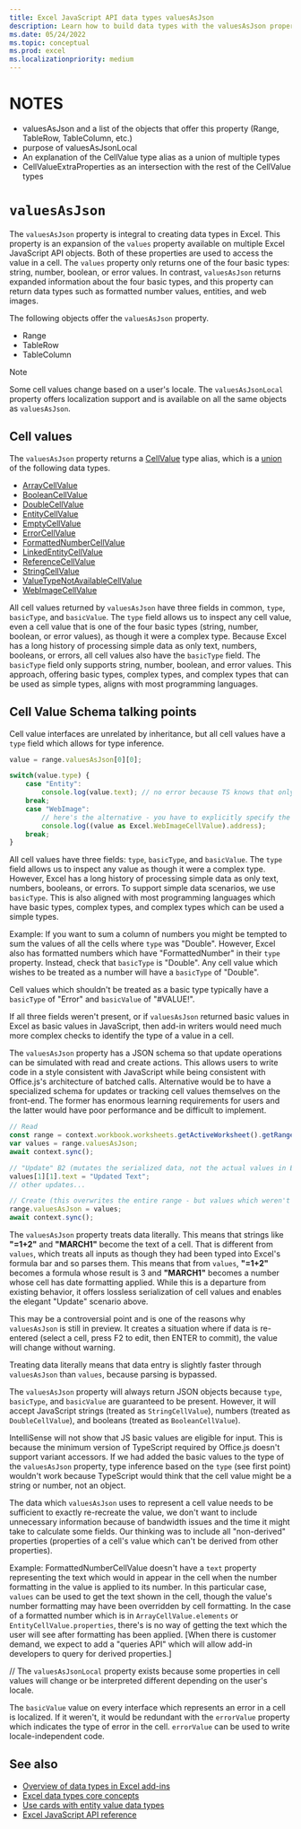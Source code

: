```yaml
---
title: Excel JavaScript API data types valuesAsJson
description: Learn how to build data types with the valuesAsJson property in your Excel add-in.
ms.date: 05/24/2022
ms.topic: conceptual
ms.prod: excel
ms.localizationpriority: medium
---
```


# NOTES

- valuesAsJson and a list of the objects that offer this property (Range, TableRow, TableColumn, etc.)
- purpose of valuesAsJsonLocal
- An explanation of the CellValue type alias as a union of multiple types
- CellValueExtraProperties as an intersection with the rest of the CellValue types

# `valuesAsJson`

The `valuesAsJson` property is integral to creating data types in Excel. This property is an expansion of the `values` property available on multiple Excel JavaScript API objects. Both of these properties are used to access the value in a cell. The `values` property only returns one of the four basic types: string, number, boolean, or error values. In contrast, `valuesAsJson` returns expanded information about the four basic types, and this property can return data types such as formatted number values, entities, and web images.

The following objects offer the `valuesAsJson` property.

- Range
- TableRow
- TableColumn

> [!NOTE]
> Some cell values change based on a user's locale. The `valuesAsJsonLocal` property offers localization support and is available on all the same objects as `valuesAsJson`.

## Cell values

The `valuesAsJson` property returns a [CellValue](/javascript/api/excel/excel.cellvalue) type alias, which is a [union](https://www.typescriptlang.org/docs/handbook/2/everyday-types.html#union-types) of the following data types.

- [ArrayCellValue](/javascript/api/excel/excel.arraycellvalue)
- [BooleanCellValue](/javascript/api/excel/excel.booleancellvalue)
- [DoubleCellValue](/javascript/api/excel/excel.doublecellvalue)
- [EntityCellValue](/javascript/api/excel/excel.entitycellvalue)
- [EmptyCellValue](/javascript/api/excel/excel.emptycellvalue)
- [ErrorCellValue](/javascript/api/excel/excel.errorcellvalue)
- [FormattedNumberCellValue](/javascript/api/excel/excel.formattednumbercellvalue)
- [LinkedEntityCellValue](/javascript/api/excel/excel.linkedentitycellvalue)
- [ReferenceCellValue](/javascript/api/excel/excel.referencecellvalue)
- [StringCellValue](/javascript/api/excel/excel.stringcellvalue)
- [ValueTypeNotAvailableCellValue](/javascript/api/excel/excel.valuetypenotavailablecellvalue)
- [WebImageCellValue](/javascript/api/excel/excel.webimagecellvalue)

All cell values returned by `valuesAsJson` have three fields in common, `type`, `basicType`, and `basicValue`. The `type` field allows us to inspect any cell value, even a cell value that is one of the four basic types (string, number, boolean, or error values), as though it were a complex type. Because Excel has a long history of processing simple data as only text, numbers, booleans, or errors, all cell values also have the `basicType` field. The `basicType` field only supports string, number, boolean, and error values. This approach, offering basic types, complex types, and complex types that can be used as simple types, aligns with most programming languages.

## Cell Value Schema talking points

Cell value interfaces are unrelated by inheritance, but all cell values have a `type` field which allows for type inference.

```TypeScript
value = range.valuesAsJson[0][0];

switch(value.type) {
    case "Entity":
        console.log(value.text); // no error because TS knows that only an EntityCellValue has a type property of "Entity"
    break;
    case "WebImage":
        // here's the alternative - you have to explicitly specify the type to access its fields
        console.log((value as Excel.WebImageCellValue).address);
    break;
}
```

All cell values have three fields: `type`, `basicType`, and `basicValue`. The `type` field allows us to inspect any value as though it were a complex type. However, Excel has a long history of processing simple data as only text, numbers, booleans, or errors. To support simple data scenarios, we use `basicType`. This is also aligned with most programming languages which have basic types, complex types, and complex types which can be used a simple types.

Example: If you want to sum a column of numbers you might be tempted to sum the values of all the cells where `type` was "Double". However, Excel also has formatted numbers which have "FormattedNumber" in their `type` property. Instead, check that `basicType` is "Double". Any cell value which wishes to be treated as a number will have a `basicType` of "Double".

Cell values which shouldn't be treated as a basic type typically have a `basicType` of "Error" and `basicValue` of "#VALUE!".

If all three fields weren't present, or if `valuesAsJson` returned basic values in Excel as basic values in JavaScript, then add-in writers would need much more complex checks to identify the type of a value in a cell.

The `valuesAsJson` property has a JSON schema so that update operations can be simulated with read and create actions. This allows users to write code in a style consistent with JavaScript while being consistent with Office.js's architecture of batched calls. Alternative would be to have a specialized schema for updates or tracking cell values themselves on the front-end. The former has enormous learning requirements for users and the latter would have poor performance and be difficult to implement.

```TypeScript
// Read
const range = context.workbook.worksheets.getActiveWorksheet().getRange("A1:B2");
var values = range.valuesAsJson;
await context.sync();

// "Update" B2 (mutates the serialized data, not the actual values in Excel)
values[1][1].text = "Updated Text";
// other updates...

// Create (this overwrites the entire range - but values which weren't changed during the "Update" will be identical afterwards and so this will look like an Update operation)
range.valuesAsJson = values;
await context.sync();
```

The `valuesAsJson` property treats data literally. This means that strings like **"=1+2"** and **"MARCH1"** become the text of a cell. That is different from `values`, which treats all inputs as though they had been typed into Excel's formula bar and so parses them. This means that from `values`, **"=1+2"** becomes a formula whose result is 3 and **"MARCH1"** becomes a number whose cell has date formatting applied. While this is a departure from existing behavior, it offers lossless serialization of cell values and enables the elegant "Update" scenario above.

This may be a controversial point and is one of the reasons why `valuesAsJson` is still in preview. It creates a situation where if data is re-entered (select a cell, press F2 to edit, then ENTER to commit), the value will change without warning.

Treating data literally means that data entry is slightly faster through `valuesAsJson` than `values`, because parsing is bypassed.

The `valuesAsJson` property will always return JSON objects because `type`, `basicType`, and `basicValue` are guaranteed to be present. However, it will accept JavaScript strings (treated as `StringCellValue`), numbers (treated as `DoubleCellValue`), and booleans (treated as `BooleanCellValue`).

IntelliSense will not show that JS basic values are eligible for input. This is because the minimum version of TypeScript required by Office.js doesn't support variant accessors. If we had added the basic values to the type of the `valuesAsJson` property, type inference based on the `type` (see first point) wouldn't work because TypeScript would think that the cell value might be a string or number, not an object.

The data which `valuesAsJson` uses to represent a cell value needs to be sufficient to exactly re-recreate the value, we don't want to include unnecessary information because of bandwidth issues and the time it might take to calculate some fields. Our thinking was to include all "non-derived" properties (properties of a cell's value which can't be derived from other properties).

Example: FormattedNumberCellValue doesn't have a `text` property representing the text which would in appear in the cell when the number formatting in the value is applied to its number. In this particular case, `values` can be used to get the text shown in the cell, though the value's number formatting may have been overridden by cell formatting. In the case of a formatted number which is in `ArrayCellValue.elements` or `EntityCellValue.properties`, there's is no way of getting the text which the user will see after formatting has been applied. [When there is customer demand, we expect to add a "queries API" which will allow add-in developers to query for derived properties.]

// The `valuesAsJsonLocal` property exists because some properties in cell values will change or be interpreted different depending on the user's locale.

The `basicValue` value on every interface which represents an error in a cell is localized. If it weren't, it would be redundant with the `errorValue` property which indicates the type of error in the cell. `errorValue` can be used to write locale-independent code.

## See also

- [Overview of data types in Excel add-ins](excel-data-types-overview.md)
- [Excel data types core concepts](excel-data-types-concepts.md)
- [Use cards with entity value data types](excel-data-types-entity-card.md)
- [Excel JavaScript API reference](../reference/overview/excel-add-ins-reference-overview.md)